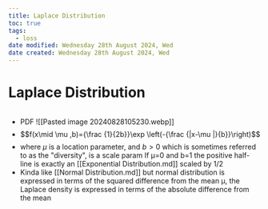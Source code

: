 ```yaml
---
title: Laplace Distribution
toc: true
tags:
  - loss
date modified: Wednesday 28th August 2024, Wed
date created: Wednesday 28th August 2024, Wed
---
```


# Laplace Distribution
```toc
```
- PDF ![[Pasted image 20240828105230.webp]]
- $$f(x\mid \mu ,b)={\frac {1}{2b}}\exp \left(-{\frac {|x-\mu |}{b}}\right)$$
- where $\mu$ is a location parameter, and $b>0$ which is sometimes referred to as the "diversity", is a scale param If μ=0 and b=1 the positive half-line is exactly an [[Exponential Distribution.md]] scaled by 1/2
- Kinda like [[Normal Distribution.md]] but normal distribution is expressed in terms of the squared difference from the mean μ, the Laplace density is expressed in terms of the absolute difference from the mean